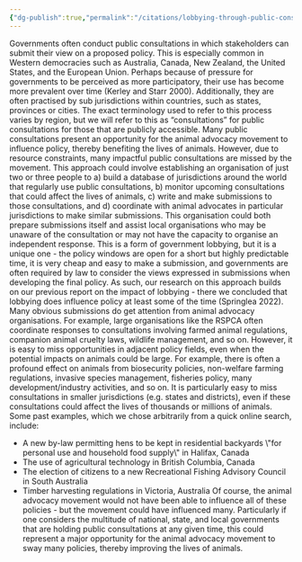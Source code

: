 ```yaml
---
{"dg-publish":true,"permalink":"/citations/lobbying-through-public-consultation-animal-ask/","tags":["#wild_animals"],"created":"2025-10-23T17:42:45.640+01:00","updated":"2025-10-23T19:20:34.055+01:00"}
---
```


Governments often conduct public consultations in which stakeholders can submit their view on a proposed policy. This is especially common in Western democracies such as Australia, Canada, New Zealand, the United States, and the European Union. Perhaps because of pressure for governments to be perceived as more participatory, their use has become more prevalent over time (Kerley and Starr 2000). Additionally, they are often practised by sub jurisdictions within countries, such as states, provinces or cities.
The exact terminology used to refer to this process varies by region, but we will refer to this as “consultations” for public consultations for those that are publicly accessible.
Many public consultations present an opportunity for the animal advocacy movement to influence policy, thereby benefiting the lives of animals. However, due to resource constraints, many impactful public consultations are missed by the movement.
This approach could involve establishing an organisation of just two or three people to a) build a database of jurisdictions around the world that regularly use public consultations, b) monitor upcoming consultations that could affect the lives of animals, c) write and make submissions to those consultations, and d) coordinate with animal advocates in particular jurisdictions to make similar submissions. This organisation could both prepare submissions itself and assist local organisations who may be unaware of the consultation or may not have the capacity to organise an independent response.
This is a form of government lobbying, but it is a unique one - the policy windows are open for a short but highly predictable time, it is very cheap and easy to make a submission, and governments are often required by law to consider the views expressed in submissions when developing the final policy. As such, our research on this approach builds on our previous report on the impact of lobbying - there we concluded that lobbying does influence policy at least some of the time (Springlea 2022).
Many obvious submissions do get attention from animal advocacy organisations. For example, large organisations like the RSPCA often coordinate responses to consultations involving farmed animal regulations, companion animal cruelty laws, wildlife management, and so on.
However, it is easy to miss opportunities in adjacent policy fields, even when the potential impacts on animals could be large. For example, there is often a profound effect on animals from biosecurity policies, non-welfare farming regulations, invasive species management, fisheries policy, many development/industry activities, and so on. It is particularly easy to miss consultations in smaller jurisdictions (e.g. states and districts), even if these consultations could affect the lives of thousands or millions of animals. Some past examples, which we chose arbitrarily from a quick online search, include:
*   A new by-law permitting hens to be kept in residential backyards \\"for personal use and household food supply\\" in Halifax, Canada
*   The use of agricultural technology in British Columbia, Canada
*   The election of citizens to a new Recreational Fishing Advisory Council in South Australia
*   Timber harvesting regulations in Victoria, Australia
Of course, the animal advocacy movement would not have been able to influence all of these policies - but the movement could have influenced many. Particularly if one considers the multitude of national, state, and local governments that are holding public consultations at any given time, this could represent a major opportunity for the animal advocacy movement to sway many policies, thereby improving the lives of animals.